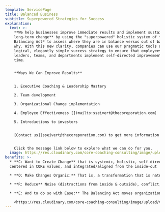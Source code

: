 ```yaml
---
template: ServicePage
title: Balanced Business
subtitle: Superpowered Strategies for Success
explanation:
  text: >-
    **We help businesses improve immediate results and implement sustainable
    long-term change** by using the "superpowered" holistic system of *The
    Balancing Act* to assess where they are in balance versus out of balance—and
    why. With this new clarity, companies can use our pragmatic tools and
    logical, elegantly simple success strategy to ensure that employees,
    leaders, teams, and departments implement self-directed improvements over
    time.


    **Ways We Can Improve Results**


    1. Executive Coaching & Leadership Mastery

    2. Team development

    3. Organizational Change implementation

    4. Employee Effectiveness [](mailto:sseivert@thecoreporation.com)

    5. Introductions to investors


    [Contact us](sseivert@thecoreporation.com) to get more information about powerfully transforming your company from the CORE. We offer one-on-one executive coaching, leadership consultations, plus excellent business seminars that are guaranteed to increase productivity, reduce on-the-job stress, eliminate resistance and procrastination for tackling difficult tasks, and encourage every person, at every level of the company, to take full responsibility for outcomes. And with our partners, the [Washington DC. Archangels](https://www.dcarchangels.com/home.html), we can connect you with potential angel investors.


    Click the message link below to explore what we can do for you.
  image: https://res.cloudinary.com/core-coaching-consulting/image/upload/v1614900692/team_leaders_zfbah0.png
benefits: >-
  * **C: Want to Create Change** that is systemic, holistic, self-directed,
  centered in CORE values, and integrated/aligned from the inside-out

  * **O: Make Changes Organic:** That is, a transformation that is natural, easy-to-understand, and based on principles that have historically proven effective for individuals, leaders, teams & organizations

  * **R: Reduce** Noise (distractions from inside & outside), conflict, stress, second-guessing, wasted effort, long-standing obstacles & avoidable self-sabotage.

  * **E: And to do so with Ease:** The Balancing Act moves organizations, teams, and leaders from unease or disease into lasting Ease, Flow, Synergy--and sets the direction of an upward evolutionary spiral.

    <https://res.cloudinary.com/core-coaching-consulting/image/upload/v1629041321/CORE_slide_cropped_l8deoi.jpg>
---
```

